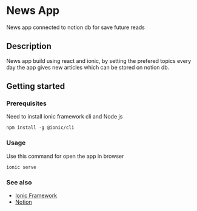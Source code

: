 # News App

News app connected to notion db for save future reads

## Description

News app build using react and ionic,  by setting the prefered topics every day the app gives new articles which can be stored on notion db.

## Getting started

### Prerequisites
Need to install ionic framework cli and Node js
```console
npm install -g @ionic/cli
```

### Usage
Use this command for open the app in browser
```console
ionic serve
```

### See also

- [Ionic Framework](https://ionicframework.com/)
- [Notion](https://notion.so)
